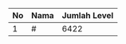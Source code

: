 | No | Nama            | Jumlah Level |
|----|-----------------|--------------|
| 1  | #    |    6422        |
